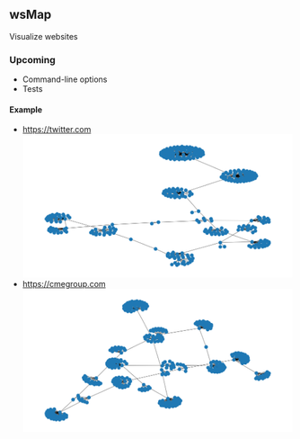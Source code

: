 ## wsMap
Visualize websites

### Upcoming 
* Command-line options
* Tests

#### Example
* https://twitter.com ![Image](/assets/Figure_1.png)
* https://cmegroup.com ![Image](/assets/cmegroup-dot-com.png)
